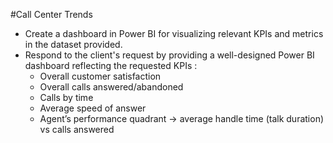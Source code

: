 #Call Center Trends

* Create a dashboard in Power BI for visualizing relevant KPIs and metrics in the dataset provided.
* Respond to the client's request by providing a well-designed Power BI dashboard reflecting the requested KPIs : 
    - Overall customer satisfaction
    - Overall calls answered/abandoned
    - Calls by time
    - Average speed of answer
    - Agent’s performance quadrant -> average handle time (talk duration) vs calls answered
